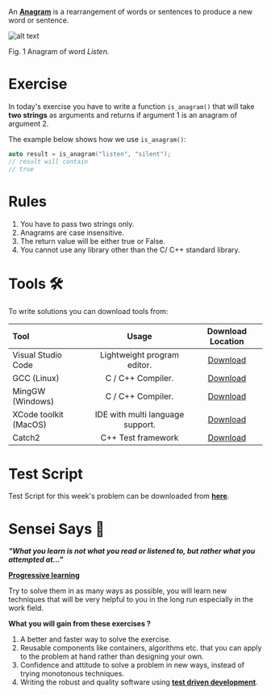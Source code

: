 An **[Anagram](https://en.wikipedia.org/wiki/Anagram)** is a rearrangement of words or sentences to produce a new word or sentence.

![alt text](https://wordsmith.org/anagram/images/anagram-listen-silent.png "Anagram")

Fig. 1 Anagram of word _Listen_.

# Exercise

In today's exercise you have to write a function `is_anagram()` that will take **two strings** as arguments and returns if argument 1 is an anagram of argument 2.

The example below shows how we use `is_anagram()`:

```cpp
auto result = is_anagram("listen", "silent");
// result will contain
// true
```

# Rules

1. You have to pass two strings only.
2. Anagrams are case insensitive.
3. The return value will be either true or False.
4. You cannot use any library other than the C/ C++ standard library.

# Tools &#x1F6E0;

To write solutions you can download tools from:

| Tool                  | Usage                            | Download Location                                  |
|:--------------------- |:--------------------------------:|:--------------------------------------------------:|
| Visual Studio Code    | Lightweight program editor.      | [Download](https://code.visualstudio.com/download) |
| GCC (Linux)           | C / C++ Compiler.                | [Download](https://gcc.gnu.org/)                   |
| MingGW (Windows)      | C / C++ Compiler.                | [Download](http://www.mingw.org/)                  |
| XCode toolkit (MacOS) | IDE with multi language support. | [Download](https://developer.apple.com/xcode/)     |
| Catch2                | C++ Test framework               | [Download](https://github.com/catchorg/Catch2)     |

# Test Script

Test Script for this week's problem can be downloaded from **[here](https://1drv.ms/u/s!An6FDnpXbnZ80lSjWg-xHrABO022)**.

# Sensei Says &#x1F94B;

**_"What you learn is not what you read or listened to, but rather what you attempted at..."_**

**[Progressive learning](https://en.wikipedia.org/wiki/Progressive_education)**

Try to solve them in as many ways as possible, you will learn new techniques that will be very helpful to you in the long run especially in the work field.

**What you will gain from these exercises ?**

1. A better and faster way to solve the exercise.
2. Reusable components like containers, algorithms etc. that you can apply to the problem at hand rather than designing your own.
3. Confidence and attitude to solve a problem in new ways, instead of trying monotonous techniques.
4. Writing the robust and quality software using **[test driven development](https://en.wikipedia.org/wiki/Test-driven_development)**.

